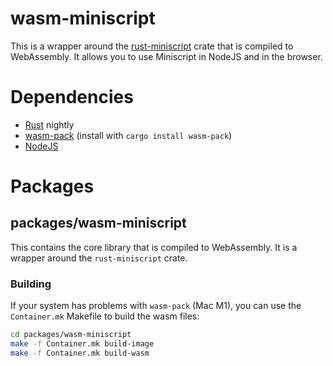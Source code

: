 # wasm-miniscript

This is a wrapper around the [rust-miniscript](https://github.com/rust-bitcoin/rust-miniscript) crate that is compiled
to WebAssembly. It allows you to use Miniscript in NodeJS and in the browser.

# Dependencies

- [Rust](https://www.rust-lang.org/) nightly
- [wasm-pack](https://rustwasm.github.io/wasm-pack/) (install with `cargo install wasm-pack`)
- [NodeJS](https://nodejs.org/en/)


# Packages

## packages/wasm-miniscript

This contains the core library that is compiled to WebAssembly.
It is a wrapper around the `rust-miniscript` crate.

###  Building

If your system has problems with `wasm-pack` (Mac M1), you can use the `Container.mk` Makefile to build the wasm files:

```bash
cd packages/wasm-miniscript
make -f Container.mk build-image
make -f Container.mk build-wasm
```
